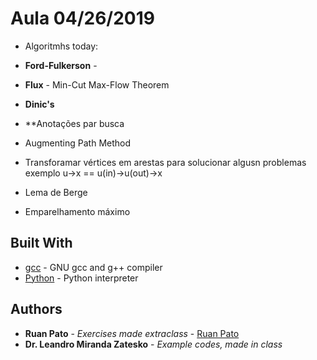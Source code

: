 # Aula 04/26/2019

* Algoritmhs today:
 * **Ford-Fulkerson**  - 
 * **Flux** - Min-Cut Max-Flow Theorem
 * **Dinic's**  

* **Anotações par busca
 * Augmenting Path Method  
 * Transforamar vértices em arestas para solucionar algusn problemas exemplo u->x == u(in)->u(out)->x  
 * Lema de Berge  
 * Emparelhamento máximo

## Built With

* [gcc](https://gcc.gnu.org/) - GNU gcc and g++ compiler
* [Python](https://www.python.org/) - Python interpreter

## Authors

* **Ruan Pato** - *Exercises made extraclass* - [Ruan Pato](https://github.com/ruanpato)
* **Dr. Leandro Miranda Zatesko** - *Example codes, made in class*
